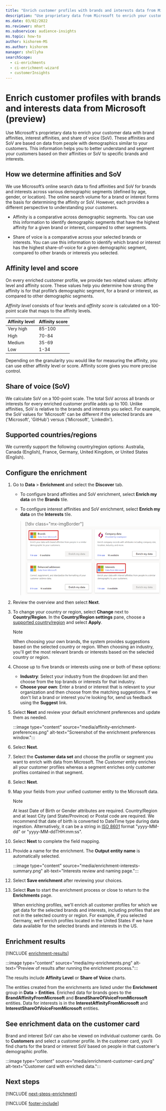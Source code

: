 ```yaml
---
title: "Enrich customer profiles with brands and interests data from Microsoft (preview)"
description: "Use proprietary data from Microsoft to enrich your customer data with affinities and share of voice."
ms.date: 03/02/2022
ms.reviewer: mhart
ms.subservice: audience-insights
ms.topic: how-to
author: kishorem-MS
ms.author: kishorem
manager: shellyha
searchScope: 
  - ci-enrichments
  - ci-enrichment-wizard
  - customerInsights
---
```


# Enrich customer profiles with brands and interests data from Microsoft (preview)

Use Microsoft's proprietary data to enrich your customer data with brand affinities, interest affinities, and share of voice (SoV). These affinities and SoV are based on data from people with demographics similar to your customers. This information helps you to better understand and segment your customers based on their affinities or SoV to specific brands and interests.

## How we determine affinities and SoV

We use Microsoft’s online search data to find affinities and SoV for brands and interests across various demographic segments (defined by age, gender, or location). The online search volume for a brand or interest forms the basis for determining the affinity or SoV. However, each provides a different perspective to understanding your customers.

- Affinity is a comparative across demographic segments. You can use this information to identify demographic segments that have the highest affinity for a given brand or interest, compared to other segments.

- Share of voice is a comparative across your selected brands or interests. You can use this information to identify which brand or interest has the highest share-of-voice for a given demographic segment, compared to other brands or interests you selected.

## Affinity level and score

On every enriched customer profile, we provide two related values: affinity level and affinity score. These values help you determine how strong the affinity is for that profile’s demographic segment, for a brand or interest, as compared to other demographic segments.

*Affinity level* consists of four levels and *affinity score* is calculated on a 100-point scale that maps to the affinity levels.

|Affinity level |Affinity score  |
|---------|---------|
|Very high     | 85-100       |
|High     | 70-84        |
|Medium     | 35-69        |
|Low     | 1-34        |

Depending on the granularity you would like for measuring the affinity, you can use either affinity level or score. Affinity score gives you more precise control.

## Share of voice (SoV)

We calculate SoV on a 100-point scale. The total SoV across all brands or interests for every enriched customer profile adds up to 100. Unlike affinities, SoV is relative to the brands and interests you select. For example, the SoV values for 'Microsoft' can be different if the selected brands are ('Microsoft', 'GitHub') versus ('Microsoft', 'LinkedIn').

## Supported countries/regions

We currently support the following country/region options: Australia, Canada (English), France, Germany, United Kingdom, or United States (English).

## Configure the enrichment

1. Go to **Data** > **Enrichment** and select the **Discover** tab.

   - To configure brand affinities and SoV enrichment, select **Enrich my data** on the **Brands** tile.

   - To configure interest affinities and SoV enrichment, select **Enrich my data** on the **Interests** tile.

   > [!div class="mx-imgBorder"]
   > ![Brands and Interests tiles.](media/BrandsInterest-tile-Hub.png "Brands and Interest tiles")

1. Review the overview and then select **Next**.

1. To change your country or region, select **Change** next to **Country/Region**. In the **Country/Region settings** pane, choose a [supported country/region](#supported-countriesregions) and select **Apply**.

   > [!NOTE]
   > When choosing your own brands, the system provides suggestions based on the selected country or region. When choosing an industry, you'll get the most relevant brands or interests based on the selected country or region.

1. Choose up to five brands or interests using one or both of these options:

   - **Industry**: Select your industry from the dropdown list and then choose from the top brands or interests for that industry.
   - **Choose your own**: Enter a brand or interest that is relevant to your organization and then choose from the matching suggestions. If we don't list a brand or interest you're looking for, send us feedback using the **Suggest** link.

1. Select **Next** and review your default enrichment preferences and update them as needed.

   :::image type="content" source="media/affinity-enrichment-preferences.png" alt-text="Screenshot of the enrichment preferences window.":::

1. Select **Next**.

1. Select the **Customer data set** and choose the profile or segment you want to enrich with data from Microsoft. The *Customer* entity enriches all your customer profiles whereas a segment enriches only customer profiles contained in that segment.

1. Select **Next**.

1. Map your fields from your unified customer entity to the Microsoft data.

   > [!NOTE]
   > At least Date of Birth or Gender attributes are required. Country/Region and at least City (and State/Province) or Postal code are required. We recommend that date of birth is converted to DateTime type during data ingestion. Alternatively, it can be a string in [ISO 8601](https://www.iso.org/iso-8601-date-and-time-format.html) format "yyyy-MM-dd" or "yyyy-MM-ddTHH:mm:ss".

1. Select **Next** to complete the field mapping.

1. Provide a name for the enrichment. The **Output entity name** is automatically selected.

   :::image type="content" source="media/enrichment-interests-summary.png" alt-text="Interests review and naming page.":::

1. Select **Save enrichment** after reviewing your choices.

1. Select **Run** to start the enrichment process or close to return to the **Enrichments** page.

   When enriching profiles, we'll enrich all customer profiles for which we get data for the selected brands and interests, including profiles that are not in the selected country or region. For example, if you selected Germany, we'll enrich profiles located in the United States if we have data available for the selected brands and interests in the US.

## Enrichment results

[!INCLUDE [enrichment-results](includes/enrichment-results.md)]

:::image type="content" source="media/my-enrichments.png" alt-text="Preview of results after running the enrichment process.":::

The results include **Affinity Level** or **Share of Voice** charts.

The entities created from the enrichments are listed under the **Enrichment** group in **Data** > **Entities**. Enriched data for brands goes to the **BrandAffinityFromMicrosoft** and **BrandShareOfVoiceFromMicrosoft** entities. Data for interests is in the **InterestAffinityFromMicrosoft** and **InterestShareOfVoiceFromMicrosoft** entities.

## See enrichment data on the customer card

Brand and interest SoV can also be viewed on individual customer cards. Go to **Customers** and select a customer profile. In the customer card, you'll find charts for the brand or interest SoV based on people in that customer's demographic profile.

:::image type="content" source="media/enrichment-customer-card.png" alt-text="Customer card with enriched data.":::

## Next steps

[!INCLUDE [next-steps-enrichment](includes/next-steps-enrichment.md)]


[!INCLUDE [footer-include](includes/footer-banner.md)]
